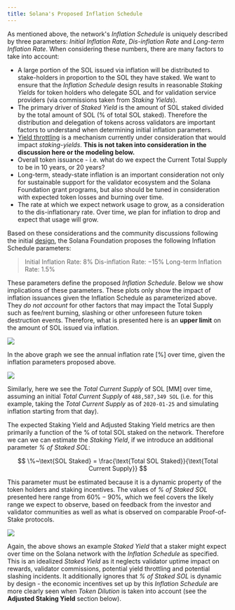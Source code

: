```yaml
---
title: Solana's Proposed Inflation Schedule
---
```


As mentioned above, the network's *Inflation Schedule* is uniquely described by three parameters: *Initial Inflation Rate*, *Dis-inflation Rate* and *Long-term Inflation Rate*. When considering these numbers, there are many factors to take into account:

- A large portion of the SOL issued via inflation will be distributed to stake-holders in proportion to the SOL they have staked. We want to ensure that the *Inflation Schedule* design results in reasonable *Staking Yields* for token holders who delegate SOL and for validation service providers (via commissions taken from *Staking Yields*).
- The primary driver of *Staked Yield* is the amount of SOL staked divided by the total amount of SOL (% of total SOL staked). Therefore the distribution and delegation of tokens across validators are important factors to understand when determining initial inflation parameters.
- [Yield throttling](https://forums.solana.com/t/validator-yield-throttling-proposal-discussion/855/5) is a mechanism currently under consideration that would impact *staking-yields*. **This is not taken into consideration in the discussion here or the modeling below.**
- Overall token issuance - i.e. what do we expect the Current Total Supply to be in 10 years, or 20 years?
- Long-term, steady-state inflation is an important consideration not only for sustainable support for the validator ecosystem and the Solana Foundation grant programs, but also should be tuned in consideration with expected token losses and burning over time.
- The rate at which we expect network usage to grow, as a consideration to the dis-inflationary rate. Over time, we plan for inflation to drop and expect that usage will grow.

Based on these considerations and the community discussions following the initial [design](https://forums.solana.com/t/solana-inflation-design-overview/920), the Solana Foundation proposes the following Inflation Schedule parameters:

> Initial Inflation Rate: $8\%$
> Dis-inflation Rate: $-15\%$
> Long-term Inflation Rate: $1.5\%$

These parameters define the proposed *Inflation Schedule*. Below we show implications of these parameters. These plots only show the impact of inflation issuances given the Inflation Schedule as parameterized above. They *do not account* for other factors that may impact the Total Supply such as fee/rent burning, slashing or other unforeseen future token destruction events. Therefore, what is presented here is an **upper limit** on the amount of SOL issued via inflation.

![](/img/p_inflation_schedule.png)

In the above graph we see the annual inflation rate [$\%$] over time, given the inflation parameters proposed above.

![](/img/p_total_supply.png)

Similarly, here we see the *Total Current Supply* of SOL [MM] over time, assuming an initial *Total Current Supply* of `488,587,349 SOL` (i.e. for this example, taking the *Total Current Supply* as of `2020-01-25` and simulating inflation starting from that day).

The expected Staking Yield and Adjusted Staking Yield metrics are then primarily a function of the % of total SOL staked on the network. Therefore we can we can estimate the *Staking Yield*, if we introduce an additional parameter *% of Staked SOL*:

$$
\%~\text{SOL Staked} = \frac{\text{Total SOL Staked}}{\text{Total Current Supply}}
$$

This parameter must be estimated because it is a dynamic property of the token holders and staking incentives. The values of *% of Staked SOL* presented here range from $60\% - 90\%$, which we feel covers the likely range we expect to observe, based on feedback from the investor and validator communities as well as what is observed on comparable Proof-of-Stake protocols.

![](/img/p_ex_staked_yields.png)

Again, the above shows an example *Staked Yield* that a staker might expect over time on the Solana network with the *Inflation Schedule* as specified. This is an idealized *Staked Yield* as it neglects validator uptime impact on rewards, validator commissions, potential yield throttling  and potential slashing incidents. It additionally ignores that *% of Staked SOL* is dynamic by design - the economic incentives set up by this *Inflation Schedule* are more clearly seen when *Token Dilution* is taken into account (see the **Adjusted Staking Yield** section below).
